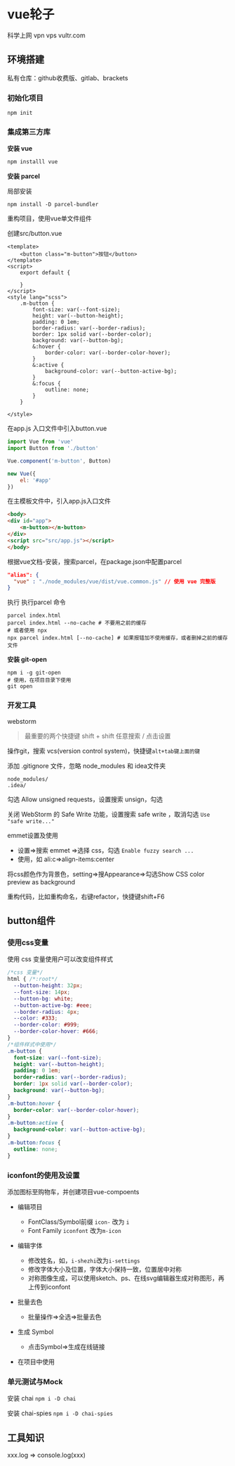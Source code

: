 # vue轮子

科学上网 vpn vps vultr.com

## 环境搭建

私有仓库：github收费版、gitlab、brackets

### 初始化项目

```shell
npm init
```

### 集成第三方库

**安装 vue**

```js
npm installl vue
```

**安装 parcel**

局部安装

```shell
npm install -D parcel-bundler
```

重构项目，使用vue单文件组件

创建src/button.vue

```vue
<template>
    <button class="m-button">按钮</button>
</template>
<script>
    export default {

    }
</script>
<style lang="scss">
    .m-button {
        font-size: var(--font-size);
        height: var(--button-height);
        padding: 0 1em;
        border-radius: var(--border-radius);
        border: 1px solid var(--border-color);
        background: var(--button-bg);
        &:hover {
            border-color: var(--border-color-hover);
        }
        &:active {
            background-color: var(--button-active-bg);
        }
        &:focus {
            outline: none;
        }
    }

</style>
```

在app.js 入口文件中引入button.vue

```js
import Vue from 'vue'
import Button from './button'

Vue.component('m-button', Button)

new Vue({
    el: '#app'
})
```

在主模板文件中，引入app.js入口文件

```html
<body>
<div id="app">
    <m-button></m-button>
</div>
<script src="src/app.js"></script>
</body>
```

根据vue文档-安装，搜索parcel，在package.json中配置parcel

```json
"alias": {
  "vue" : "./node_modules/vue/dist/vue.common.js" // 使用 vue 完整版
}
```

执行 执行parcel 命令

```shell
parcel index.html
parcel index.html --no-cache # 不要用之前的缓存
# 或者使用 npx
npx parcel index.html [--no-cache] # 如果报错加不使用缓存，或者删掉之前的缓存文件
```

**安装 git-open**

```shell
npm i -g git-open
# 使用，在项目目录下使用
git open
```



### 开发工具

webstorm

> 最重要的两个快捷键 shift + shift 任意搜索 / 点击设置

操作git，搜索 vcs(version control system)，快捷键`alt+tab键上面的键`

添加 .gitignore 文件，忽略 node_modules 和 idea文件夹

```shell
node_modules/
.idea/
```

勾选 Allow unsigned requests，设置搜索 unsign，勾选

关闭 WebStorm 的 Safe Write 功能，设置搜索 safe write ，取消勾选 `Use "safe write..."`

emmet设置及使用

- 设置=>搜索 emmet =>选择 css，勾选 `Enable fuzzy search ...`
- 使用，如 ali:c=>align-items:center

将css颜色作为背景色，setting=>搜Appearance=>勾选Show CSS color preview as background

重构代码，比如重构命名，右键refactor，快捷键shift+F6

## button组件

### 使用css变量

使用 css 变量使用户可以改变组件样式

```css
/*css 变量*/
html { /*:root*/
  --button-height: 32px;
  --font-size: 14px;
  --button-bg: white;
  --button-active-bg: #eee;
  --border-radius: 4px;
  --color: #333;
  --border-color: #999;
  --border-color-hover: #666;
}
/*组件样式中使用*/
.m-button {
  font-size: var(--font-size);
  height: var(--button-height);
  padding: 0 1em;
  border-radius: var(--border-radius);
  border: 1px solid var(--border-color);
  background: var(--button-bg);
}
.m-button:hover {
  border-color: var(--border-color-hover);
}
.m-button:active {
  background-color: var(--button-active-bg);
}
.m-button:focus {
  outline: none;
}
```

### iconfont的使用及设置

添加图标至购物车，并创建项目vue-compoents

- 编辑项目
  - FontClass/Symbol前缀  `icon-` 改为 `i`
  - Font Family `iconfont` 改为`m-icon`
- 编辑字体
  - 修改姓名，如，`i-shezhi`改为`i-settings`
  - 修改字体大小及位置，字体大小保持一致，位置居中对称
  - 对称图像生成，可以使用sketch、ps、在线svg编辑器生成对称图形，再上传到iconfont
- 批量去色

  - 批量操作=>全选=>批量去色
- 生成 Symbol

  - 点击Symbol=>生成在线链接
- 在项目中使用

  

### 单元测试与Mock

安装 chai `npm i -D chai`

安装 chai-spies `npm i -D chai-spies`

## 工具知识

xxx.log => console.log(xxx)

